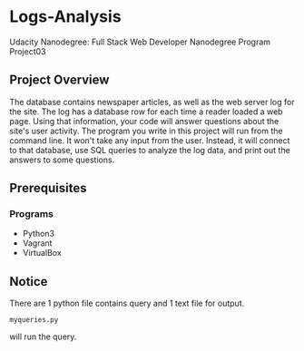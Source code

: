 # Logs-Analysis
Udacity Nanodegree: Full Stack Web Developer Nanodegree Program Project03

## Project Overview

The database contains newspaper articles, as well as the web server log for the site. The log has a database row for each time a reader loaded a web page. Using that information, your code will answer questions about the site's user activity.
The program you write in this project will run from the command line. It won't take any input from the user. Instead, it will connect to that database, use SQL queries to analyze the log data, and print out the answers to some questions.

## Prerequisites
### Programs
- Python3
- Vagrant
- VirtualBox

## Notice
There are 1 python file contains query and 1 text file for output.
<pre><code>myqueries.py</code></pre> will run the query. 
